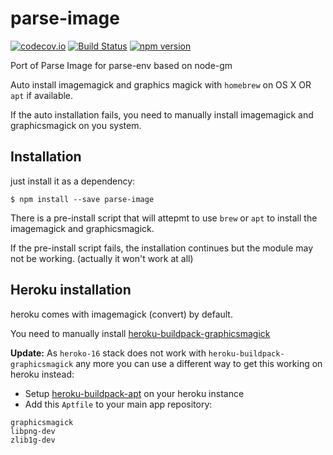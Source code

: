 parse-image
===========

[![codecov.io](https://codecov.io/github/flovilmart/parse-image/coverage.svg?branch=master)](https://codecov.io/github/flovilmart/parse-image?branch=master)
[![Build Status](https://travis-ci.org/flovilmart/parse-image.svg?branch=master)](https://travis-ci.org/flovilmart/parse-image)
[![npm version](https://img.shields.io/npm/v/parse-image.svg?style=flat)](https://www.npmjs.com/package/parse-image)


Port of Parse Image for parse-env based on node-gm

Auto install imagemagick and graphics magick with `homebrew` on OS X OR `apt` if available.

If the auto installation fails, you need to manually install imagemagick and graphicsmagick on you system.

## Installation

just install it as a dependency:

`$ npm install --save parse-image`

There is a pre-install script that will attepmt to use `brew` or `apt` to install the imagemagick and graphicsmagick.

If the pre-install script fails, the installation continues but the module may not be working. (actually it won't work at all) 

## Heroku installation

heroku comes with imagemagick (convert) by default.

You need to manually install [heroku-buildpack-graphicsmagick](https://github.com/mcollina/heroku-buildpack-graphicsmagick) 

**Update:** As `heroko-16` stack does not work with `heroku-buildpack-graphicsmagick` any more you can use a different way to get this working on heroku instead:

* Setup [heroku-buildpack-apt](https://github.com/heroku/heroku-buildpack-apt) on your heroku instance
* Add this `Aptfile` to your main app repository:

```
graphicsmagick
libpng-dev
zlib1g-dev
```
